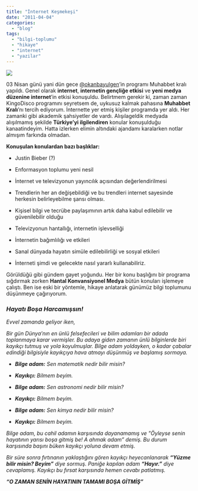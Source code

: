 ```yaml
---
title: "İnternet Keşmekeşi"
date: "2011-04-04"
categories: 
  - "blog"
tags: 
  - "bilgi-toplumu"
  - "hikaye"
  - "internet"
  - "yazilar"
---
```


![](https://holomirror.wordpress.com/wp-content/uploads/2011/04/dallc2b7e-2023-03-05-14.28.12-effective-use-of-social-media-with-mobile-phones.png)

03 Nisan günü yani dün gece [@okanbayulgen](http://twitter.com/okanbayulgen)’in programı Muhabbet kralı yapıldı. Genel olarak **internet**, **internetin gençliğe etkisi** ve **yeni medya düzenine internet**’in etkisi konuşuldu. Belirtmem gerekir ki, zaman zaman KingoDisco programını seyretsem de, uykusuz kalmak pahasına **Muhabbet Kralı**’nı tercih ediyorum. İnternette yer etmiş kişiler programda yer aldı. Her zamanki gibi akademik şahsiyetler de vardı. Alışılageldik medyada alışılmamış şekilde **Türkiye’yi ilgilendiren** konular konuşulduğu kanaatindeyim. Hatta izlerken elimin altındaki ajandamı karalarken notlar almışım farkında olmadan.

**Konuşulan konulardan bazı başlıklar:**

- Justin Bieber (?)

- Enformasyon toplumu yeni nesil

- İnternet ve televizyonun yayıncılık açısından değerlendirilmesi

- Trendlerin her an değişebildiği ve bu trendleri internet sayesinde herkesin belirleyebilme şansı olması.

- Kişisel bilgi ve tecrübe paylaşımının artık daha kabul edilebilir ve güvenilebilir olduğu

- Televizyonun hantallığı, internetin işlevselliği

- İnternetin bağımlılığı ve etkileri

- Sanal dünyada hayatın simüle edilebilirliği ve sosyal etkileri

- İnterneti şimdi ve gelecekte nasıl yararlı kullanabiliriz.

Görüldüğü gibi gündem gayet yoğundu. Her bir konu başlığını bir programa sığdırmak zorken **Hantal Konvansiyonel Medya** bütün konuları işlemeye çalıştı. Ben ise eski bir yöntemle, hikaye anlatarak günümüz bilgi toplumunu düşünmeye çağırıyorum.

### _Hayatı Boşa Harcamışsın!_

_Evvel zamanda geliyor iken,_

_Bir gün Dünya’nın en ünlü felsefecileri ve bilim adamları bir adada toplanmaya karar vermişler. Bu adaya giden zamanın ünlü bilginlerde biri kayıkçı tutmuş ve yola koyulmuşlar. Bilge adam yoldayken, o kadar çabalar edindiği bilgisiyle kayıkçıya hava atmayı düşünmüş ve başlamış sormaya._

- **_Bilge adam:_** _Sen matematik nedir bilir misin?_

- **_Kayıkçı:_** _Bilmem beyim._

- **_Bilge adam:_** _Sen astronomi nedir bilir misin?_

- **_Kayıkçı:_** _Bilmem beyim._

- **_Bilge adam:_** _Sen kimya nedir bilir misin?_

- **_Kayıkçı:_** _Bilmem beyim._

_Bilge adam, bu cahil adamın karşısında dayanamamış ve "Öyleyse senin hayatının yarısı boşa gitmiş be! A ahmak adam”_ _demiş. Bu durum karşısında başını büken kayıkçı yoluna devam etmiş._

_Bir süre sonra fırtınanın yaklaştığını gören kayıkçı heyecanlanarak_ **_“Yüzme bilir misin? Beyim”_** _diye sormuş. Paniğe kapılan adam_ **_“Hayır.”_** _diye cevaplamış. Kayıkçı bu fırsat karşısında hemen cevabı patlatmış._

**_“O ZAMAN SENİN HAYATININ TAMAMI BOŞA GİTMİŞ”_**
